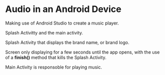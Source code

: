 # Audio in an Android Device
Making use of Android Studio to create a music player.
<p>Splash Activitty and the main activity.</p>
<p>Splash Activity that displays the brand name, or brand logo.</p> 
<p>Screen only displaying for a few seconds until the app opens, with the use of a <b>finish()</b> method that kills the Splash Activity.</p>
<p>Main Activity is responsoble for playing music.</p>
